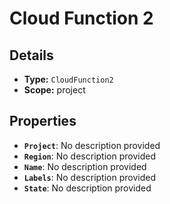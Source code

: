 # Cloud Function 2

## Details

- **Type:** `CloudFunction2`
- **Scope:** project

## Properties

- **`Project`**: No description provided
- **`Region`**: No description provided
- **`Name`**: No description provided
- **`Labels`**: No description provided
- **`State`**: No description provided
